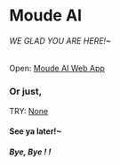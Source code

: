 # Moude AI

###### *WE GLAD YOU ARE HERE!~*

Open: [Moude AI Web App]()
### Or just,
TRY: [None](OO0055HHO#HH)
#### See ya later!~
#### *Bye, Bye ! !*
## 
## 
